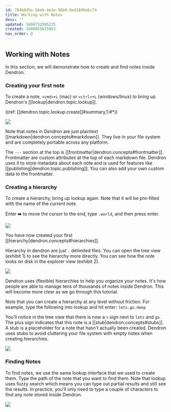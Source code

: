 ```yaml
---
id: 784b8d5e-58eb-4e3e-98b0-8ed1690abc74
title: Working with Notes
desc: ''
updated: 1608752995225
created: 1608055635963
nav_order: 0
---
```


## Working with Notes

In this section, we will demonstrate how to create and find notes inside Dendron.

### Creating your first note

To create a note, `<cmd>+L` (mac) or `<ctrl>+L` (windows/linux) to bring up Dendron's [[lookup|dendron.topic.lookup]]. 

((ref: [[dendron.topic.lookup.create]]#summary,1:#*))

![](https://foundation-prod-assetspublic53c57cce-8cpvgjldwysl.s3-us-west-2.amazonaws.com/assets/images/quickstart.hello.png)

Note that notes in Dendron are just plaintext [[markdown|dendron.concepts#markdown]]. They live in your file system and are completely portable across any platform. 

The `---` section at the top is [[frontmatter|dendron.concepts#frontmatter]]. Frontmatter are custom attributes at the top of each markdown file. Dendron uses it to store metadata about each note and is used for features like [[publishing|dendron.topic.publishing]]. You can also add your own custom data to the frontmatter. 

### Creating a hierarchy

To create a hierarchy, bring up lookup again. Note that it will be pre-filled with the name of the current note. 

Enter ➡️ to move the cursor to the end, type `.world`, and then press enter. 

![](https://foundation-prod-assetspublic53c57cce-8cpvgjldwysl.s3-us-west-2.amazonaws.com/assets/images/quickstart.hello-world.jpg)

You have now created your first [[hierarchy|dendron.concepts#hierarchies]].

Hierarchy in dendron are just `.` delimited files. You can open the tree view (exhibit 1) to see the hierarchy more directly. You can see how the note looks on disk in the explorer view (exhibit 2).

![](https://foundation-prod-assetspublic53c57cce-8cpvgjldwysl.s3-us-west-2.amazonaws.com/assets/images/quickstart.tree-view.jpg)

Dendron uses (flexible) hierarchies to help you organize your notes. It's how people are able to manage tens of thousands of notes inside Dendron. This will become more clear as we go through this tutorial.

Note that you can create a hierarchy at any level without friction. For example, type the following into lookup and hit enter: `lets.go.deep`

You'll notice in the tree view that there is now a `+` sign next to `lets` and `go`. The plus sign indicates that this note is a [[stub|dendron.concepts#stubs]]. A stub is a placeholder for a note that hasn't actually been created. Dendron uses stubs to avoid cluttering your file system with empty notes when creating hierarchies. 

![](https://foundation-prod-assetspublic53c57cce-8cpvgjldwysl.s3-us-west-2.amazonaws.com/assets/images/quickstart.deep.jpg)

### Finding Notes

To find notes, we use the same lookup interface that we used to create them. Type the path of the note that you want to find them. Note that lookup uses fuzzy search which means you can type out partial results and still see the results. In practice, you'll only need to type a couple of characters to find any note stored inside Dendron.

![](https://foundation-prod-assetspublic53c57cce-8cpvgjldwysl.s3-us-west-2.amazonaws.com/assets/images/quickstart.lookup-fuzzy.jpg)


